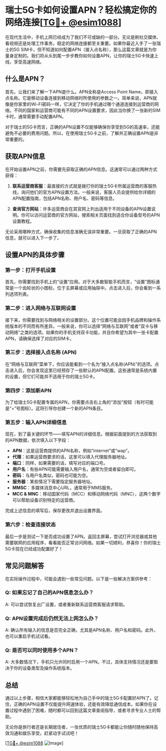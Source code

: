 # 瑞士5G卡如何设置APN？轻松搞定你的网络连接[[TG💪+ @esim1088](https://t.me/s/esim1088)]

在现代生活中，手机上网已经成为了我们不可或缺的一部分。无论是刷社交媒体、看视频还是处理工作事务，稳定的网络连接都至关重要。如果你最近入手了一张瑞士的5G SIM卡，但不知道如何配置APN（接入点名称），那么这篇文章就是为你量身定制的。我们将从头到尾一步步教你如何设置APN，让你的瑞士5G卡快速上线，享受高速网络。

## 什么是APN？

首先，让我们来了解一下APN是什么。APN全称是Access Point Name，即接入点名称。它是移动设备连接到移动网络时所使用的参数之一。简单来说，APN就像是你家里的Wi-Fi密码一样，它决定了你的手机通过哪个通道连接到运营商的网络。不同的国家和运营商可能有不同的APN设置要求，因此当你换了一张新的SIM卡时，通常需要手动配置APN。

对于瑞士的5G卡而言，正确的APN设置不仅能够确保你享受到5G的高速率，还能避免不必要的费用问题。所以，在使用瑞士5G卡之前，了解并正确设置APN是非常重要的。

## 获取APN信息

在开始设置APN之前，你需要先获取正确的APN信息。这通常可以通过两种方式获得：

1. **联系运营商客服**：最直接的方式就是拨打你的瑞士5G卡所属运营商的客服热线，询问他们的官方APN设置方法。一般来说，客服人员会提供给你详细的APN配置指南，包括APN名称、用户名、密码等信息。
   
2. **查询官方网站**：许多运营商会在其官网上列出适用于不同设备的APN设置说明。你可以访问运营商的官方网站，搜索相关页面找到适合你设备型号的APN设置教程。

无论采用哪种方式，确保收集的信息准确无误非常重要。一旦获取了正确的APN信息，就可以进入下一步了。

## 设置APN的具体步骤

### 第一步：打开手机设置

首先，你需要找到手机上的“设置”应用。对于大多数智能手机而言，“设置”图标通常是一个齿轮状的小图标，位于主屏幕或应用抽屉中。点击进入后，你会看到一系列选项列表。

### 第二步：进入网络与互联网设置

接下来，你需要找到与网络相关的设置部分。这个位置可能会因手机品牌和操作系统版本的不同而有所差异。一般来说，你可以选择“网络与互联网”或者“双卡与移动网络”之类的选项。如果你的手机支持双卡功能，并且你希望为其中一张卡配置APN，请确保选择了对应的SIM卡。

### 第三步：选择接入点名称 (APN)

在“网络与互联网”菜单下，你应该能看到一个名为“接入点名称(APN)”的选项。点击进入后，你会发现这里已经预存了一些默认的APN配置。这些通常是系统内置的设置，但它们可能并不适用于你的瑞士5G卡。

### 第四步：添加新APN

为了给瑞士5G卡配置专属的APN，你需要点击右上角的“添加”按钮（有时可能是“+”号图标）。这将引导你创建一个新的APN条目。

### 第五步：输入APN详细信息

现在，到了最关键的环节——填写APN的详细信息。根据前面提到的方法获取到的APN数据，依次填入以下字段：

- **APN**：这是运营商提供的APN名称，例如“internet”或“wap”。
- **代理**：如果运营商要求的话，这里可以填入代理服务器地址。
- **端口**：同样，如果需要的话，填写对应的端口号。
- **用户名**：有些APN可能需要输入用户名，通常为空或者留白即可。
- **密码**：与用户名类似，密码也可能为空。
- **服务器**：某些情况下需要指定服务器地址。
- **MMSC**：多媒体消息中心URL，通常用于MMS服务。
- **MCC & MNC**：移动国家代码（MCC）和移动网络代码（MNC），这两个数字可以帮助设备识别特定的运营商。

完成上述信息的填写后，保存更改并退出设置界面。

### 第六步：检查连接状态

最后一步是测试一下是否成功设置了APN。返回主屏幕，尝试打开浏览器或其他需要联网的应用程序，看看能否正常访问网络。如果一切顺利，恭喜你！你的瑞士5G卡现在已经成功配置好了！

## 常见问题解答

在实际操作过程中，可能会遇到一些常见问题。以下是一些解决方案供参考：

### Q: 如果忘记了自己的APN信息怎么办？
A: 可以尝试恢复出厂设置，或者重新联系运营商客服请求帮助。

### Q: APN设置完成后仍然无法上网怎么办？
A: 确认所有输入的信息是否完全正确，尤其是APN名称、用户名和密码。此外，也可以重启手机试试看。

### Q: 是否可以同时使用多个APN？
A: 大多数情况下，手机只允许同时启用一个APN。不过，具体支持情况还是要取决于你的设备类型及操作系统版本。

## 总结

通过以上步骤，相信大家都能够轻松地为自己手中的瑞士5G卡配置好APN了。记住，正确的APN设置不仅能提升网速体验，还能有效降低通信成本。如果你在设置过程中遇到了困难，随时都可以回到这篇文章查阅指导，或者寻求专业人士的帮助。

无论你是旅行者还是长期居住者，一张优质的瑞士5G卡都能让你随时随地保持高效沟通和娱乐享受。赶紧动手试试吧！

[[TG💪+ @esim1088](https://t.me/s/esim1088) ![Image](https://i.postimg.cc/4NQfJmqS/Snipaste-2025-05-13-00-14-12.png)]